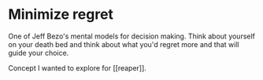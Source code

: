 # Minimize regret

One of Jeff Bezo's mental models for decision making. Think about yourself on your death bed and think about what you'd regret more and that will guide your choice. 

Concept I wanted to explore for [[reaper]]. 

